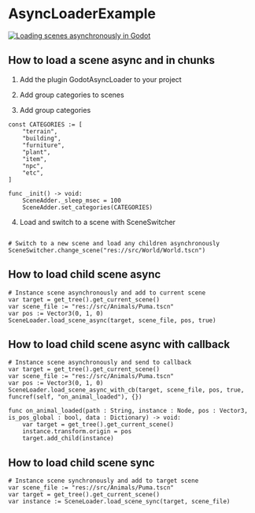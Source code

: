 # AsyncLoaderExample


[![Loading scenes asynchronously in Godot](https://img.youtube.com/vi/GR95TXHz5kg/0.jpg)](https://www.youtube.com/watch?v=GR95TXHz5kg, "Loading scenes asynchronously in Godot")

## How to load a scene async and in chunks

1. Add the plugin GodotAsyncLoader to your project

2. Add group categories to scenes

3. Add group categories
```GDScript
const CATEGORIES := [
	"terrain",
	"building",
	"furniture",
	"plant",
	"item",
	"npc",
	"etc",
]

func _init() -> void:
	SceneAdder._sleep_msec = 100
	SceneAdder.set_categories(CATEGORIES)
```

4. Load and switch to a scene with SceneSwitcher
  ```GDScript

  # Switch to a new scene and load any children asynchronously
  SceneSwitcher.change_scene("res://src/World/World.tscn")
  ```

## How to load child scene async

```GDScript
# Instance scene asynchronously and add to current scene
var target = get_tree().get_current_scene()
var scene_file := "res://src/Animals/Puma.tscn"
var pos := Vector3(0, 1, 0)
SceneLoader.load_scene_async(target, scene_file, pos, true)
```

## How to load child scene async with callback

```GDScript
# Instance scene asynchronously and send to callback
var target = get_tree().get_current_scene()
var scene_file := "res://src/Animals/Puma.tscn"
var pos := Vector3(0, 1, 0)
SceneLoader.load_scene_async_with_cb(target, scene_file, pos, true, funcref(self, "on_animal_loaded"), {})

func on_animal_loaded(path : String, instance : Node, pos : Vector3, is_pos_global : bool, data : Dictionary) -> void:
	var target = get_tree().get_current_scene()
	instance.transform.origin = pos
	target.add_child(instance)
```

## How to load child scene sync

```GDScript
# Instance scene synchronously and add to target scene
var scene_file := "res://src/Animals/Puma.tscn"
var target = get_tree().get_current_scene()
var instance := SceneLoader.load_scene_sync(target, scene_file)
```
